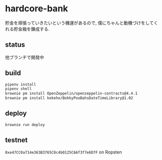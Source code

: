 # hardcore-bank

貯金を頑張っていきたいという機運があるので, 僕にちゃんと動機づけをしてくれる貯金箱を錬成する.

## status

他ブランチで開発中

## build

```sh
pipenv install
pipenv shell
brownie pm install OpenZeppelin/openzeppelin-contracts@4.4.1
brownie pm install kekeho/BokkyPooBahsDateTimeLibrary@1.02
```

## deploy

```sh
brownie run deploy
```

## testnet

`0xe47CC0a714e363B3765C8c4b0125C6Af3f7e6DfF` on Ropsten
